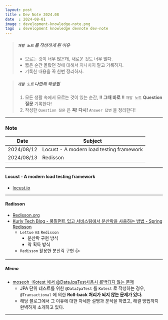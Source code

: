 ```yaml
---
layout: post
title : Dev Note 2024.08
date  : 2024-08-01
image : development-knowledge-note.png
tags  : development knowledge devnote dev-note
---
```


> ##### `개발 노트` 를 작성하게 된 이유
> - 모르는 것이 너무 많은데, 새로운 것도 너무 많다.
> - 짧은 순간 몰랐던 것에 대해서 지나치지 말고 기록하자.
> - 기록한 내용을 꼭 한번 정리하자.

> ##### `개발 노트` 나만의 작성법
> 1. 모든 생활 속에서 모르는 것이 있는 순간, **!! 그때 바로 !!** `개발 노트` **Question 질문** 기록한다!
> 2. 작성한 `Question 질문` 은 **꼭! 다시!** `Answer 답변` 을 정리한다!

---

### Note

| Date | Subject |
| :---: | --- |
| 2024/08/12 | Locust - A modern load testing framework |
| 2024/08/13 | Redisson |

---

#### Locust - A modern load testing framework

- [locust.io](https://locust.io/)

---

#### Radisson

- [Redisson.org](https://redisson.org/)
- [Kurly Tech Blog - 풀필먼트 입고 서비스팀에서 분산락을 사용하는 방법 - Spring Redisson](https://helloworld.kurly.com/blog/distributed-redisson-lock/)
  - `Lettue` vs `Redisson`
    - 분산락 구현 방식
    - 락 획득 방식
  - `Redisson` 활용한 분산락 구현 👍

---

##### Memo

- [moseoh -Kotest 에서 @DataJpaTest사용시 롤백되지 않는 문제](https://moseoh.tistory.com/7)
  - JPA 단위 테스트를 위한 `@DataJpaTest` 를 `Kotest` 로 작성하는 경우, `@Transactional` 에 의한 **Roll-back 처리가 되지 않는 문제가 있다.**
  - 해당 블로그에서 그 이유에 대한 자세한 설명과 분석을 하였고, 해결 방법까지 완벽하게 소개하고 있다.

---
